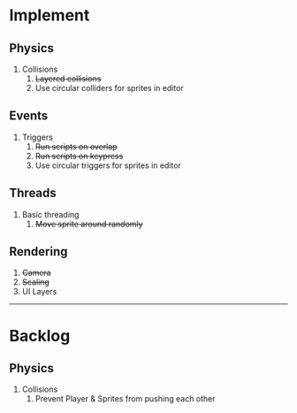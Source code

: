 # Implement

## Physics

1. Collisions
   1. ~~Layered collisions~~
   2. Use circular colliders for sprites in editor

## Events

1. Triggers
   1. ~~Run scripts on overlap~~
   2. ~~Run scripts on keypress~~
   3. Use circular triggers for sprites in editor

## Threads

1. Basic threading
   1. ~~Move sprite around randomly~~

## Rendering

1. ~~Camera~~
2. ~~Scaling~~
3. UI Layers

---

# Backlog

## Physics

1. Collisions
   1. Prevent Player & Sprites from pushing each other